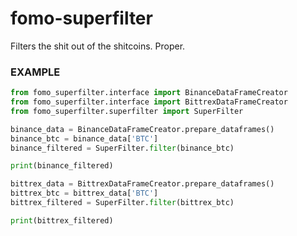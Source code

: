 # fomo-superfilter
Filters the shit out of the shitcoins. Proper.

### EXAMPLE
```python
from fomo_superfilter.interface import BinanceDataFrameCreator
from fomo_superfilter.interface import BittrexDataFrameCreator
from fomo_superfilter.superfilter import SuperFilter

binance_data = BinanceDataFrameCreator.prepare_dataframes()
binance_btc = binance_data['BTC']
binance_filtered = SuperFilter.filter(binance_btc)

print(binance_filtered)

bittrex_data = BittrexDataFrameCreator.prepare_dataframes()
bittrex_btc = bittrex_data['BTC']
bittrex_filtered = SuperFilter.filter(bittrex_btc)

print(bittrex_filtered)
```
